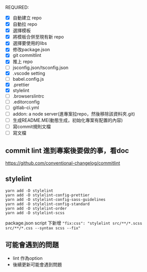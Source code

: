 REQUIRED:

- [x] 自動建立 repo
- [x] 自動拉 repo
- [x] 選擇模板
- [x] 將模板合併至現有新 repo
- [x] 選擇要使用的libs
- [x] 修改package.json
- [x] git commitlint
- [x] 推上 repo
- [ ] jsconfig.json/tsconfig.json
- [x] .vscode setting
- [ ] babel.config.js
- [x] .prettier
- [x] stylelint
- [ ] .browserslintrc
- [ ] .editorconfig
- [ ] gitlab-ci.yml
- [ ] addon: a node server(進專案拉repo，然後移除該資料夾.git)
- [ ] 生成README.ME(動態生成，初始化專案有配置的內容)
- [ ] 寫commit規則文檔
- [ ] 寫文檔
## commit lint 進到專案後要做的事，看doc
https://github.com/conventional-changelog/commitlint

## stylelint
```
yarn add -D stylelint
yarn add -D stylelint-config-prettier
yarn add -D stylelint-config-sass-guidelines
yarn add -D stylelint-config-standard
yarn add -D stylelint-order
yarn add -D stylelint-scss
```
package.json script 下新增
`"fix:css": "stylelint src/**/*.scss src/**/*.css --syntax scss --fix"`


## 可能會遇到的問題

- lint 作為option
- 後續更新可能會遇到問題


